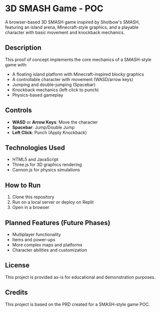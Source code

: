 # 3D SMASH Game - POC

A browser-based 3D SMASH game inspired by Shotbow's SMASH, featuring an island arena, Minecraft-style graphics, and a playable character with basic movement and knockback mechanics.

## Description

This proof of concept implements the core mechanics of a SMASH-style game with:

- A floating island platform with Minecraft-inspired blocky graphics
- A controllable character with movement (WASD/arrow keys)
- Jumping and double-jumping (Spacebar)
- Knockback mechanics (left-click to punch)
- Physics-based gameplay

## Controls

- **WASD** or **Arrow Keys**: Move the character
- **Spacebar**: Jump/Double Jump
- **Left Click**: Punch (Apply Knockback)

## Technologies Used

- HTML5 and JavaScript
- Three.js for 3D graphics rendering
- Cannon.js for physics simulations

## How to Run

1. Clone this repository
2. Run on a local server or deploy on Replit
3. Open in a browser

## Planned Features (Future Phases)

- Multiplayer functionality
- Items and power-ups
- More complex maps and platforms
- Character abilities and customization

## License

This project is provided as-is for educational and demonstration purposes.

## Credits

This project is based on the PRD created for a SMASH-style game POC. 